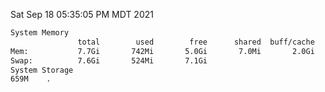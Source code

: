 Sat Sep 18 05:35:05 PM MDT 2021
```bash
System Memory
               total        used        free      shared  buff/cache   available
Mem:           7.7Gi       742Mi       5.0Gi       7.0Mi       2.0Gi       6.6Gi
Swap:          7.6Gi       524Mi       7.1Gi
System Storage
659M	.
```
